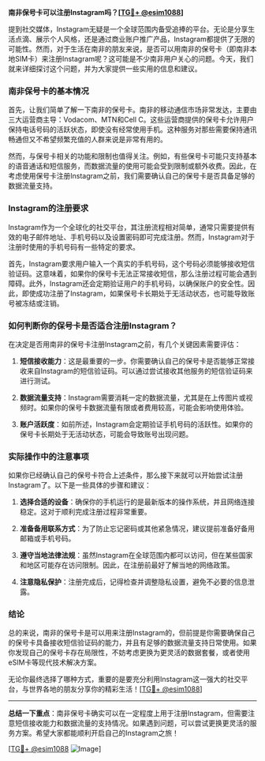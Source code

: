 **南非保号卡可以注册Instagram吗？[[TG💪+ @esim1088](https://t.me/s/esim1088)]**

提到社交媒体，Instagram无疑是一个全球范围内备受追捧的平台。无论是分享生活点滴、展示个人风格，还是通过商业账户推广产品，Instagram都提供了无限的可能性。然而，对于生活在南非的朋友来说，是否可以用南非的保号卡（即南非本地SIM卡）来注册Instagram呢？这可能是不少南非用户关心的问题。今天，我们就来详细探讨这个问题，并为大家提供一些实用的信息和建议。

### 南非保号卡的基本情况

首先，让我们简单了解一下南非的保号卡。南非的移动通信市场非常发达，主要由三大运营商主导：Vodacom、MTN和Cell C。这些运营商提供的保号卡允许用户保持电话号码的活跃状态，即使没有经常使用手机。这种服务对那些需要保持通讯畅通但又不希望频繁充值的人群来说是非常有用的。

然而，与保号卡相关的功能和限制也值得关注。例如，有些保号卡可能只支持基本的语音通话和短信服务，而数据流量的使用可能会受到限制或额外收费。因此，在考虑使用保号卡注册Instagram之前，我们需要确认自己的保号卡是否具备足够的数据流量支持。

### Instagram的注册要求

Instagram作为一个全球化的社交平台，其注册流程相对简单，通常只需要提供有效的电子邮件地址、手机号码以及设置密码即可完成注册。然而，Instagram对于注册时使用的手机号码有一些特定的要求。

首先，Instagram要求用户输入一个真实的手机号码，这个号码必须能够接收短信验证码。这意味着，如果你的保号卡无法正常接收短信，那么注册过程可能会遇到障碍。此外，Instagram还会定期验证用户的手机号码，以确保账户的安全性。因此，即使成功注册了Instagram，如果保号卡长期处于无活动状态，也可能导致账号被冻结或注销。

### 如何判断你的保号卡是否适合注册Instagram？

在决定是否用南非的保号卡注册Instagram之前，有几个关键因素需要评估：

1. **短信接收能力**：这是最重要的一步。你需要确认自己的保号卡是否能够正常接收来自Instagram的短信验证码。可以通过尝试接收其他服务的短信验证码来进行测试。

2. **数据流量支持**：Instagram需要消耗一定的数据流量，尤其是在上传图片或视频时。如果你的保号卡数据流量有限或者费用较高，可能会影响使用体验。

3. **账户活跃度**：如前所述，Instagram会定期验证手机号码的活跃性。如果你的保号卡长期处于无活动状态，可能会导致账号出现问题。

### 实际操作中的注意事项

如果你已经确认自己的保号卡符合上述条件，那么接下来就可以开始尝试注册Instagram了。以下是一些具体的步骤和建议：

1. **选择合适的设备**：确保你的手机运行的是最新版本的操作系统，并且网络连接稳定。这对于顺利完成注册过程非常重要。

2. **准备备用联系方式**：为了防止忘记密码或其他紧急情况，建议提前准备好备用邮箱或手机号码。

3. **遵守当地法律法规**：虽然Instagram在全球范围内都可以访问，但在某些国家和地区可能存在访问限制。因此，在注册前最好了解当地的网络政策。

4. **注意隐私保护**：注册完成后，记得检查并调整隐私设置，避免不必要的信息泄露。

### 结论

总的来说，南非的保号卡是可以用来注册Instagram的，但前提是你需要确保自己的保号卡具备接收短信验证码的能力，并且有足够的数据流量支持日常使用。如果你发现自己的保号卡存在局限性，不妨考虑更换为更灵活的数据套餐，或者使用eSIM卡等现代技术解决方案。

无论你最终选择了哪种方式，重要的是要充分利用Instagram这一强大的社交平台，与世界各地的朋友分享你的精彩生活！[[TG💪+ @esim1088](https://t.me/s/esim1088)]

---

**总结一下重点**：南非保号卡确实可以在一定程度上用于注册Instagram，但需要注意短信接收能力和数据流量的支持情况。如果遇到问题，可以尝试更换更灵活的服务方案。希望大家都能顺利开启自己的Instagram之旅！

[[TG💪+ @esim1088](https://t.me/s/esim1088) ![Image](https://i.postimg.cc/4NQfJmqS/Snipaste-2025-05-13-00-14-12.png)]